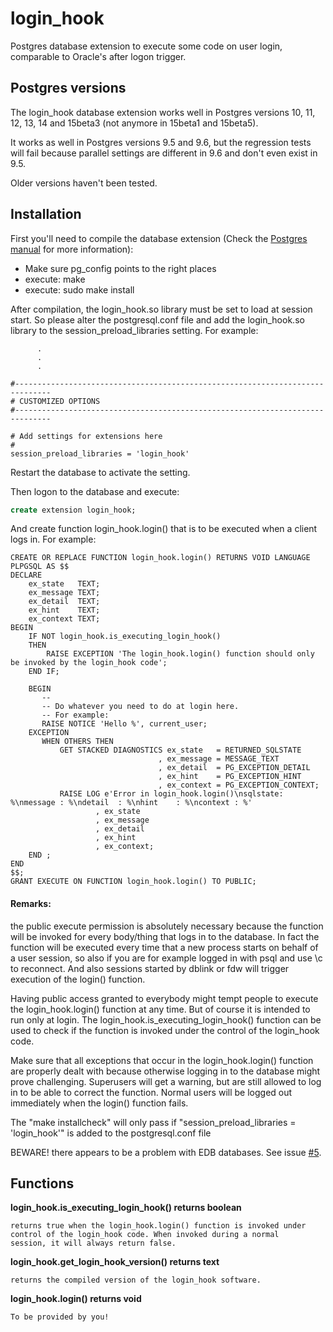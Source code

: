 # login_hook
Postgres database extension to execute some code on user login, comparable to
Oracle's after logon trigger.

## Postgres versions
The login_hook database extension works well in Postgres versions 10, 11, 12, 13, 14 and 15beta3 (not anymore in 15beta1 and 15beta5).

It works as well in Postgres versions 9.5 and 9.6, but the regression tests will
fail because parallel settings are different in 9.6 and don't even exist in 9.5.

Older versions haven't been tested.

## Installation
First you'll need to compile the database extension (Check the
[Postgres manual](https://www.postgresql.org/docs/current/static/extend-pgxs.html) 
for more information):<br>
 - Make sure pg_config points to the right places<br>
 - execute: make<br>
 - execute: sudo make install<br>

After compilation, the login_hook.so library must be set to load at session
start. So please alter the postgresql.conf file and add the login\_hook.so
library to the session\_preload\_libraries setting. For example:

```
      .
      .
      .

#------------------------------------------------------------------------------
# CUSTOMIZED OPTIONS
#------------------------------------------------------------------------------

# Add settings for extensions here
#
session_preload_libraries = 'login_hook'
```
 
Restart the database to activate the setting.
 
Then logon to the database and execute:
 
```SQL
create extension login_hook;
```

And create function login_hook.login() that is to be executed when a client
logs in. For example:

```PLpgSQL
CREATE OR REPLACE FUNCTION login_hook.login() RETURNS VOID LANGUAGE PLPGSQL AS $$
DECLARE
    ex_state   TEXT;
    ex_message TEXT;
    ex_detail  TEXT;
    ex_hint    TEXT;
    ex_context TEXT;
BEGIN
	IF NOT login_hook.is_executing_login_hook()
	THEN
	    RAISE EXCEPTION 'The login_hook.login() function should only be invoked by the login_hook code';
	END IF;
	
	BEGIN
	   -- 
	   -- Do whatever you need to do at login here.
	   -- For example:
	   RAISE NOTICE 'Hello %', current_user;
	EXCEPTION
	   WHEN OTHERS THEN
	       GET STACKED DIAGNOSTICS ex_state   = RETURNED_SQLSTATE
	                             , ex_message = MESSAGE_TEXT
	                             , ex_detail  = PG_EXCEPTION_DETAIL
	                             , ex_hint    = PG_EXCEPTION_HINT
	                             , ex_context = PG_EXCEPTION_CONTEXT;
	       RAISE LOG e'Error in login_hook.login()\nsqlstate: %\nmessage : %\ndetail  : %\nhint    : %\ncontext : %'
	               , ex_state
	               , ex_message
	               , ex_detail
	               , ex_hint
	               , ex_context;
    END	;       
END 
$$;
GRANT EXECUTE ON FUNCTION login_hook.login() TO PUBLIC;
```
#### Remarks:
the public execute permission is absolutely necessary because the function will
be invoked for every body/thing that logs in to the database. In fact the function
will be executed every time that a new process starts on behalf of a user session,
so also if you are for example logged in with psql and use \c to reconnect. And 
also sessions started by dblink or fdw will trigger execution of the login()
function.

Having public access granted to everybody might tempt people to execute the
login_hook.login() function at any time. But of course it is intended to run
only at login. The login\_hook.is\_executing\_login\_hook() function can be used
to check if the function is invoked under the control of the login_hook code.

Make sure that all exceptions that occur in the login\_hook.login() function
are properly dealt with because otherwise logging in to the database might
prove challenging. Superusers will get a warning, but are still allowed to
log in to be able to correct the function. Normal users will be logged out
immediately when the login() function fails.

The "make installcheck" will only pass if "session_preload_libraries = 'login_hook'"
is added to the postgresql.conf file

BEWARE! there appears to be a problem with EDB databases. See issue <a href="https://github.com/splendiddata/login_hook/issues/5">#5</a>.
## Functions
**login_hook.is_executing_login_hook() returns boolean**

    returns true when the login_hook.login() function is invoked under 
    control of the login_hook code. When invoked during a normal
    session, it will always return false.
    
**login_hook.get_login_hook_version() returns text**

    returns the compiled version of the login_hook software.
    
**login_hook.login() returns void**

    To be provided by you! 
